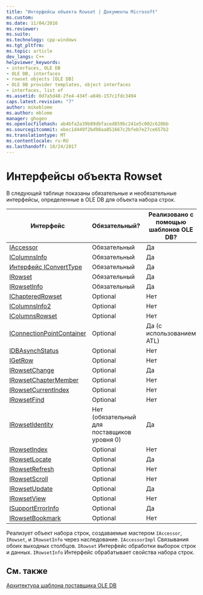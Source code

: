 ```yaml
---
title: "Интерфейсы объекта Rowset | Документы Microsoft"
ms.custom: 
ms.date: 11/04/2016
ms.reviewer: 
ms.suite: 
ms.technology: cpp-windows
ms.tgt_pltfrm: 
ms.topic: article
dev_langs: C++
helpviewer_keywords:
- interfaces, OLE DB
- OLE DB, interfaces
- rowset objects [OLE DB]
- OLE DB provider templates, object interfaces
- interfaces, list of
ms.assetid: 0d7a5d48-2fe4-434f-a84b-157c1fdc3494
caps.latest.revision: "7"
author: mikeblome
ms.author: mblome
manager: ghogen
ms.openlocfilehash: ab4bfa2a39b89dbfaced859bc241e5c002c620bb
ms.sourcegitcommit: ebec1d449f2bd98aa851667c2bfeb7e27ce657b2
ms.translationtype: MT
ms.contentlocale: ru-RU
ms.lasthandoff: 10/24/2017
---
```

# <a name="rowset-object-interfaces"></a>Интерфейсы объекта Rowset
В следующей таблице показаны обязательные и необязательные интерфейсы, определенные в OLE DB для объекта набора строк.  
  
|Интерфейс|Обязательный?|Реализовано с помощью шаблонов OLE DB?|  
|---------------|---------------|--------------------------------------|  
|[IAccessor](https://msdn.microsoft.com/en-us/library/ms719672.aspx)|Обязательный|Да|  
|[IColumnsInfo](https://msdn.microsoft.com/en-us/library/ms724541.aspx)|Обязательный|Да|  
|[Интерфейс IConvertType](https://msdn.microsoft.com/en-us/library/ms715926.aspx)|Обязательный|Да|  
|[IRowset](https://msdn.microsoft.com/en-us/library/ms720986.aspx)|Обязательный|Да|  
|[IRowsetInfo](https://msdn.microsoft.com/en-us/library/ms724541.aspx)|Обязательный|Да|  
|[IChapteredRowset](https://msdn.microsoft.com/en-us/library/ms718180.aspx)|Optional|Нет|  
|[IColumnsInfo2](https://msdn.microsoft.com/en-us/library/ms712953.aspx)|Optional|Нет|  
|[IColumnsRowset](https://msdn.microsoft.com/en-us/library/ms722657.aspx)|Optional|Нет|  
|[IConnectionPointContainer](http://msdn.microsoft.com/library/windows/desktop/ms683857)|Optional|Да (с использованием ATL)|  
|[IDBAsynchStatus](https://msdn.microsoft.com/en-us/library/ms709832.aspx)|Optional|Нет|  
|[IGetRow](https://msdn.microsoft.com/en-us/library/ms718047.aspx)|Optional|Нет|  
|[IRowsetChange](https://msdn.microsoft.com/en-us/library/ms715790.aspx)|Optional|Да|  
|[IRowsetChapterMember](https://msdn.microsoft.com/en-us/library/ms725430.aspx)|Optional|Нет|  
|[IRowsetCurrentIndex](https://msdn.microsoft.com/en-us/library/ms709700.aspx)|Optional|Нет|  
|[IRowsetFind](https://msdn.microsoft.com/en-us/library/ms724221.aspx)|Optional|Нет|  
|[IRowsetIdentity](https://msdn.microsoft.com/en-us/library/ms715913.aspx)|Нет (обязательный для поставщиков уровня 0)|Да|  
|[IRowsetIndex](https://msdn.microsoft.com/en-us/library/ms719604.aspx)|Optional|Нет|  
|[IRowsetLocate](https://msdn.microsoft.com/en-us/library/ms721190.aspx)|Optional|Да|  
|[IRowsetRefresh](https://msdn.microsoft.com/en-us/library/ms714892.aspx)|Optional|Нет|  
|[IRowsetScroll](https://msdn.microsoft.com/en-us/library/ms712984.aspx)|Optional|Нет|  
|[IRowsetUpdate](https://msdn.microsoft.com/en-us/library/ms714401.aspx)|Optional|Да|  
|[IRowsetView](https://msdn.microsoft.com/en-us/library/ms709755.aspx)|Optional|Нет|  
|[ISupportErrorInfo](https://msdn.microsoft.com/en-us/library/ms715816.aspx)|Optional|Да|  
|[IRowsetBookmark](https://msdn.microsoft.com/en-us/library/ms714246.aspx)|Optional|Нет|  
  
 Реализует объект набора строк, создаваемые мастером `IAccessor`, `IRowset`, и `IRowsetInfo` через наследование. `IAccessorImpl` Связывания обоих выходных столбцов. `IRowset` Интерфейс обработки выборок строк и данных. `IRowsetInfo` Интерфейс обрабатывает свойства набора строк.  
  
## <a name="see-also"></a>См. также  
 [Архитектура шаблона поставщика OLE DB](../../data/oledb/ole-db-provider-template-architecture.md)